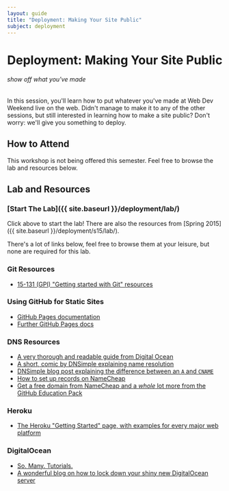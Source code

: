 ```yaml
---
layout: guide
title: "Deployment: Making Your Site Public"
subject: deployment
---
```


# Deployment: Making Your Site Public

###### show off what you've made


In this session, you'll learn how to put whatever you've made at Web Dev Weekend
live on the web. Didn't manage to make it to any of the other sessions, but
still interested in learning how to make a site public? Don't worry: we'll give
you something to deploy.


## How to Attend

This workshop is not being offered this semester. Feel free to browse the lab
and resources below.

<!--
Be sure to bring a laptop. You'll want to make sure that either [GitHub for
Mac][gh-mac], [GitHub for Windows][gh-win], or [Git][git] & a terminal are
installed on your system.

[gh-mac]: https://mac.github.com/
[gh-win]: https://windows.github.com/
[git]: http://git-scm.com/downloads
-->

## Lab and Resources

### [Start The Lab]({{ site.baseurl }}/deployment/lab/)

Click above to start the lab! There are also the resources from [Spring
2015]({{ site.baseurl }}/deployment/s15/lab/).

There's a lot of links below, feel free to browse them at your leisure, but none
are required for this lab.

### Git Resources

- [15-131 (GPI) "Getting started with Git" resources](https://www.cs.cmu.edu/~15131/f15/topics/git/)

### Using GitHub for Static Sites

- [GitHub Pages documentation](https://pages.github.com/)
- [Further GitHub Pages docs](://help.github.com/articles/tips-for-configuring-an-a-record-with-your-dns-provider/)

### DNS Resources

- [A very thorough and readable guide from Digital Ocean](https://www.digitalocean.com/community/tutorials/an-introduction-to-dns-terminology-components-and-concepts)
- [A short, comic by DNSimple explaining name resolution](https://howdns.works/)
- [DNSimple blog post explaining the difference between an `A` and `CNAME`](https://support.dnsimple.com/articles/differences-a-cname-records/)
- [How to set up records on NameCheap](https://www.namecheap.com/support/knowledgebase/article.aspx/319/78/how-can-i-setup-an-a-address-record-for-my-domain)
- [Get a free domain from NameCheap and a _whole_ lot more from the GitHub Education Pack](https://education.github.com/pack)

### Heroku

- [The Heroku "Getting Started" page, with examples for every major web platform](https://devcenter.heroku.com/start)

### DigitalOcean

- [So. Many. Tutorials.](https://www.digitalocean.com/community/tutorials)
- [A wonderful blog on how to lock down your shiny new DigitalOcean server](http://plusbryan.com/my-first-6-minutes-on-a-server-or-essential-security-for-linux-servers)
